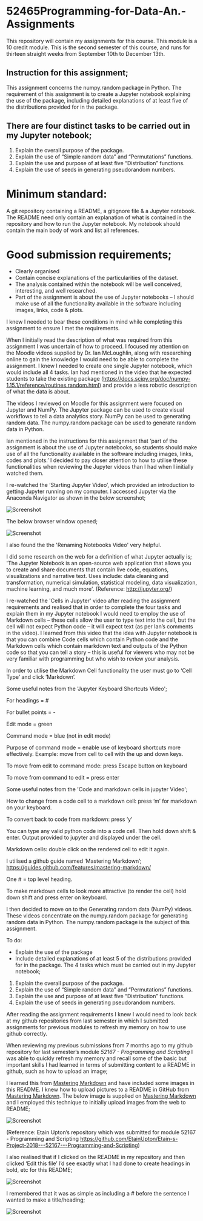 # 52465Programming-for-Data-An.-Assignments
This repository will contain my assignments for this course. This module is a 10 credit module.
This is the second semester of this course, and runs for thirteen straight weeks from September 10th to December 13th. 

## Instruction for this assignment;

This assignment concerns the numpy.random package in Python. The requirement of this assignment is to create a Jupyter notebook explaining the use of the package, including detailed explanations of at least five of the distributions provided for in the package. 

## There are four distinct tasks to be carried out in my Jupyter notebook;
1.	Explain the overall purpose of the package.
2.	Explain the use of “Simple random data” and “Permutations” functions.
3.	Explain the use and purpose of at least five “Distribution” functions.
4.	Explain the use of seeds in generating pseudorandom numbers.

# Minimum standard:
A git repository containing a README, a gitignore file & a Jupyter notebook. 
The README need only contain an explanation of what is contained in the repository and how to run the Jupyter notebook.
My notebook should contain the main body of work and list all references.

# Good submission requirements;
- Clearly organised
- Contain concise explanations of the particularities of the dataset.
- The analysis contained within the notebook will be well conceived, interesting, and well researched.
- Part of the assignment is about the use of Jupyter notebooks – I should make use of all the functionality available in the software including images, links, code & plots.

I knew I needed to bear these conditions in mind while completing this assignment to ensure I met the requirements.

When I initially read the description of what was required from this assignment I was uncertain of how to proceed. I focused my attention on the Moodle videos supplied by Dr. Ian McLoughlin, along with researching online to gain the knowledge I would need to be able to complete the assignment.
I knew I needed to create one single Jupyter notebook, which would include all 4 tasks.
Ian had mentioned in the video that he expected students to take the existing package (https://docs.scipy.org/doc/numpy-1.15.1/reference/routines.random.html) and provide a less robotic description of what the data is about. 

The videos I reviewed on Moodle for this assignment were focused on Jupyter and NumPy.
The Jupyter package can be used to create visual workflows to tell a data analytics story. 
NumPy can be used to generating random data. The numpy.random package can be used to generate random data in Python.

Ian mentioned in the instructions for this assignment that ‘part of the assignment is about the use of Jupyter notebooks, so students should make use of all the functionality available in the software including images, links, codes and plots.’ I decided to pay closer attention to how to utilise these functionalities when reviewing the Jupyter videos than I had when I initially watched them.

I	re-watched the ‘Starting Jupyter Video’, which provided an introduction to getting Jupyter running on my computer. 
I accessed Jupyter via the Anaconda Navigator as shown in the below screenshot;

![Screenshot](JupyterNotebook.jpg)

The below browser window opened;

![Screenshot](BrowserWindowJupyter.jpg)
 
I also found the the	'Renaming Notebooks Video' very helpful.

I did some research on the web for a definition of what Jupyter actually is;
'The Jupyter Notebook is an open-source web application that allows you to create and share documents that contain live code, equations, visualizations and narrative text. Uses include: data cleaning and transformation, numerical simulation, statistical modeling, data visualization, machine learning, and much more'. (Reference: http://jupyter.org/)

I re-watched the 'Cells in Jupyter' video after reading the assignment requirements and realised that in order to complete the four tasks and explain them in my Jupyter notebook I would need to employ the use of Markdown cells – these cells allow the user to type text into the cell, but the cell will not expect Python code – it will expect text (as per Ian’s comments in the video). 
I learned from this video that the idea with Jupyter notebook is that you can combine Code cells which contain Python code and the Markdown cells which contain markdown text and outputs of the Python code so that you can tell a story – this is useful for viewers who may not be very familiar with programming but who wish to review your analysis. 

In order to utilise the Markdown Cell functionality the user must go to ‘Cell Type’ and click ‘Markdown’. 

Some useful notes from the 'Jupyter Keyboard Shortcuts Video';

For headings = #

For bullet points = -

Edit mode = green

Command mode = blue (not in edit mode) 

Purpose of command mode = enable use of keyboard shortcuts more effectively. Example: move from cell to cell with the up and down keys.

To move from edit to command mode: press Escape button on keyboard

To move from command to edit = press enter

Some useful notes from the 'Code and markdown cells in jupyter Video';

How to change from a code cell to a markdown cell: press ‘m’ for markdown on your keyboard.

To convert back to code from markdown: press ‘y’

You can type any valid python code into a code cell. Then hold down shift & enter. Output provided to jupyter and displayed under the cell.

Markdown cells: double click on the rendered cell to edit it again.

I utilised a github guide named ‘Mastering Markdown’; https://guides.github.com/features/mastering-markdown/

One # = top level heading.	

To make markdown cells to look more attractive (to render the cell) hold down shift and press enter on keyboard.

I then decided to move on to the Generating random data (NumPy) videos. 
These videos concentrate on the numpy.random package for generating random data in Python. 
The numpy.random package is the subject of this assignment. 

To do:
-	Explain the use of the package
-	Include detailed explanations of at least 5 of the distributions provided for in the package. 
The 4 tasks which must be carried out in my Jupyter notebook;
1.	Explain the overall purpose of the package.
2.	Explain the use of “Simple random data” and “Permutations” functions.
3.	Explain the use and purpose of at least five “Distribution” functions.
4.	Explain the use of seeds in generating pseudorandom numbers.

After reading the assignment requirements I knew I would need to look back at my github repositories from last semester in which I submitted assignments for previous modules to refresh my memory on how to use github correctly. 

When reviewing my previous submissions from 7 months ago to my github repository for last semester’s module *52167 - Programming and Scripting* I was able to quickly refresh my memory and recall some of the basic but important skills I had learned in terms of submitting content to a README in github, such as how to upload an image;

I learned this from [Mastering Markdown](https://guides.github.com/features/mastering-markdown/) and have included some images in this README. 
I knew how to upload pictures to a README in GitHub from [Mastering Markdown](https://guides.github.com/features/mastering-markdown/). The below image is supplied on [Mastering Markdown](https://guides.github.com/features/mastering-markdown/) and I employed this technique to initially upload images from the web to README;

![Screenshot](HowToUploadImagesInREADME.jpg)

(Reference: Etain Upton’s repository which was submitted for module 52167 - Programming and Scripting https://github.com/EtainUpton/Etain-s-Project-2018---52167---Programming-and-Scripting)

I also realised that if I clicked on the README in my repository and then clicked ‘Edit this file’ I’d see exactly what I had done to create headings in bold, etc for this README;
 
![Screenshot](ScreenshotDisplayingEdit.jpg)

I remembered that it was as simple as including a # before the sentence I wanted to make a title/heading; 

![Screenshot](EtainsPreviousREADME.jpg)

